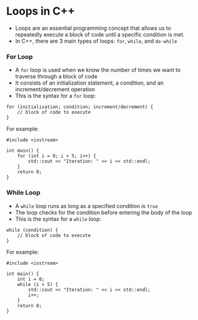 # Loops in C++
- Loops are an essential programming concept that allows us to repeatedly execute a block of code until a specific condition is met.
- In C++, there are 3 main types of loops: `for`, `while`, and `do-while`

### For Loop
- A `for` loop is used when we know the number of times we want to traverse through a block of code
- It consists of an initialization statement, a condition, and an increment/decrement operation
- This is the syntax for a `for` loop:   
```
for (initialization; condition; increment/decrement) {
    // block of code to execute
}
```    

For example:   
```
#include <iostream>

int main() {
    for (int i = 0; i < 5; i++) {
        std::cout << "Iteration: " << i << std::endl;
    }
    return 0;
}
```

### While Loop
- A `while` loop runs as long as a specified condition is `true`
- The loop checks for the condition before entering the body of the loop
- This is the syntax for a `while` loop:   
```
while (condition) {
    // block of code to execute
}
```  

For example:
```
#include <iostream>

int main() {
    int i = 0; 
    while (i < 5) {
        std::cout << "Iteration: " << i << std::endl;
        i++;
    }
    return 0;
}
```


